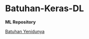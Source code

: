 # Batuhan-Keras-DL

<strong>ML Repository</strong>


<a href='https://github.com/batuhanyndny'> Batuhan Yenidunya </a> 
